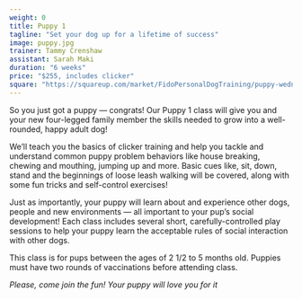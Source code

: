 ```yaml
---
weight: 0
title: Puppy 1
tagline: "Set your dog up for a lifetime of success"
image: puppy.jpg
trainer: Tammy Crenshaw
assistant: Sarah Maki
duration: "6 weeks"
price: "$255, includes clicker"
square: "https://squareup.com/market/FidoPersonalDogTraining/puppy-wednesday-june-th-july-th-pm"
---
```



So you just got a puppy — congrats! Our Puppy 1 class will give you and your new four-legged family member the skills needed to grow into a well-rounded, happy adult dog! 

We’ll teach you the basics of clicker training and help you tackle and understand common puppy problem behaviors like house breaking, chewing and mouthing, jumping up and more. Basic cues like, sit, down, stand and the beginnings of loose leash walking will be covered, along with some fun tricks and self-control exercises! 

Just as importantly, your puppy will learn about and experience other dogs, people and new environments — all important to your pup’s social development! Each class includes several short, carefully-controlled play sessions to help your puppy learn the acceptable rules of social interaction with other dogs. 

This class is for pups between the ages of 2 1/2 to 5 months old. Puppies must have two rounds of vaccinations before
attending class. 

_Please, come join the fun! Your puppy will love you for it_
